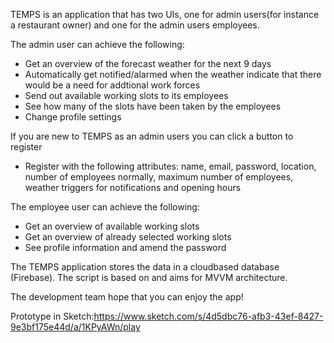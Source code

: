 TEMPS is an application that has two UIs, one for admin users(for instance a restaurant owner) and one for the admin users employees.

The admin user can achieve the following:
- Get an overview of the forecast weather for the next 9 days
- Automatically get notified/alarmed when the weather indicate that there would be a need for addtional work forces
- Send out available working slots to its employees
- See how many of the slots have been taken by the employees
- Change profile settings

If you are new to TEMPS as an admin users you can click a button to register
- Register with the following attributes: name, email, password, location, number of employees normally, maximum number of employees, weather triggers for notifications and opening hours  

The employee user can achieve the following:
- Get an overview of available working slots
- Get an overview of already selected working slots
- See profile information and amend the password

The TEMPS application stores the data in a cloudbased database (Firebase).
The script is based on and aims for MVVM architecture.

The development team hope that you can enjoy the app!

Prototype in Sketch:https://www.sketch.com/s/4d5dbc76-afb3-43ef-8427-9e3bf175e44d/a/1KPyAWn/play
